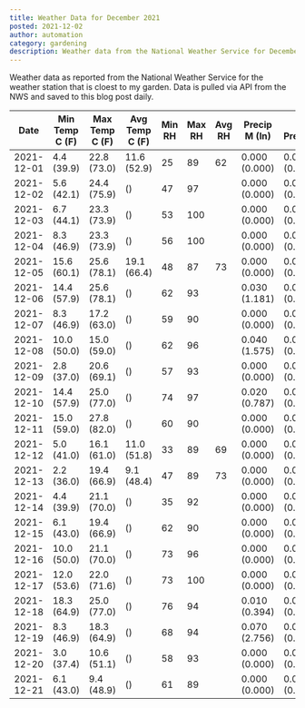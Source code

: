 ```yaml
---
title: Weather Data for December 2021
posted: 2021-12-02
author: automation
category: gardening
description: Weather data from the National Weather Service for December 2021
---
```


Weather data as reported from the National Weather Service for the weather station 
that is cloest to my garden. Data is pulled via API from the NWS and saved to this 
blog post daily.

|Date|Min Temp C (F)|Max Temp C (F)|Avg Temp C (F)|Min RH|Max RH|Avg RH|Precip M (In)|Avg Precip/Hr|
|---|---|---|---|---|---|---|---|---|
|2021-12-01|4.4 (39.9)|22.8 (73.0)|11.6 (52.9)|25|89|62|0.000 (0.000)|0.000 (0.000)|
|2021-12-02|5.6 (42.1)|24.4 (75.9)| ()|47|97||0.000 (0.000)|0.000 (0.000)|
|2021-12-03|6.7 (44.1)|23.3 (73.9)| ()|53|100||0.000 (0.000)|0.000 (0.000)|
|2021-12-04|8.3 (46.9)|23.3 (73.9)| ()|56|100||0.000 (0.000)|0.000 (0.000)|
|2021-12-05|15.6 (60.1)|25.6 (78.1)|19.1 (66.4)|48|87|73|0.000 (0.000)|0.000 (0.000)|
|2021-12-06|14.4 (57.9)|25.6 (78.1)| ()|62|93||0.030 (1.181)|0.024 (0.024)|
|2021-12-07|8.3 (46.9)|17.2 (63.0)| ()|59|90||0.000 (0.000)|0.000 (0.000)|
|2021-12-08|10.0 (50.0)|15.0 (59.0)| ()|62|96||0.040 (1.575)|0.037 (0.037)|
|2021-12-09|2.8 (37.0)|20.6 (69.1)| ()|57|93||0.000 (0.000)|0.000 (0.000)|
|2021-12-10|14.4 (57.9)|25.0 (77.0)| ()|74|97||0.020 (0.787)|0.019 (0.019)|
|2021-12-11|15.0 (59.0)|27.8 (82.0)| ()|60|90||0.000 (0.000)|0.000 (0.000)|
|2021-12-12|5.0 (41.0)|16.1 (61.0)|11.0 (51.8)|33|89|69|0.000 (0.000)|0.000 (0.000)|
|2021-12-13|2.2 (36.0)|19.4 (66.9)|9.1 (48.4)|47|89|73|0.000 (0.000)|0.000 (0.000)|
|2021-12-14|4.4 (39.9)|21.1 (70.0)| ()|35|92||0.000 (0.000)|0.000 (0.000)|
|2021-12-15|6.1 (43.0)|19.4 (66.9)| ()|62|90||0.000 (0.000)|0.000 (0.000)|
|2021-12-16|10.0 (50.0)|21.1 (70.0)| ()|73|96||0.000 (0.000)|0.000 (0.000)|
|2021-12-17|12.0 (53.6)|22.0 (71.6)| ()|73|100||0.000 (0.000)|0.000 (0.000)|
|2021-12-18|18.3 (64.9)|25.0 (77.0)| ()|76|94||0.010 (0.394)|0.007 (0.007)|
|2021-12-19|8.3 (46.9)|18.3 (64.9)| ()|68|94||0.070 (2.756)|0.066 (0.066)|
|2021-12-20|3.0 (37.4)|10.6 (51.1)| ()|58|93||0.000 (0.000)|0.000 (0.000)|
|2021-12-21|6.1 (43.0)|9.4 (48.9)| ()|61|89||0.000 (0.000)|0.000 (0.000)|

